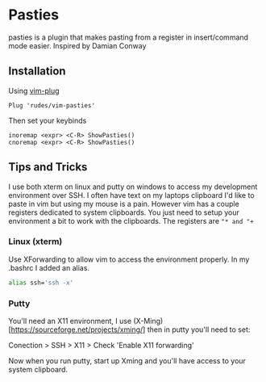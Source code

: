 # Pasties

pasties is a plugin that makes pasting from a register in insert/command mode easier.
Inspired by Damian Conway

## Installation

Using [vim-plug](https://github.com/junegunn/vim-plug)
```vim
Plug 'rudes/vim-pasties'
```
Then set your keybinds
```vim
inoremap <expr> <C-R> ShowPasties()
cnoremap <expr> <C-R> ShowPasties()
```

## Tips and Tricks

I use both xterm on linux and putty on windows to access my development environment over SSH.
I often have text on my laptops clipboard I'd like to paste in vim but using my mouse is a pain.
However vim has a couple registers dedicated to system clipboards.
You just need to setup your environment a bit to work with the clipboards.
The registers are `"* and "+`

### Linux (xterm)

Use XForwarding to allow vim to access the environment properly.
In my .bashrc I added an alias.
```bash
alias ssh='ssh -x'
```
### Putty

You'll need an X11 environment, I use (X-Ming)[https://sourceforge.net/projects/xming/]
then in putty you'll need to set:

Conection > SSH > X11 > Check 'Enable X11 forwarding'

Now when you run putty, start up Xming and you'll have access to your system clipboard.
